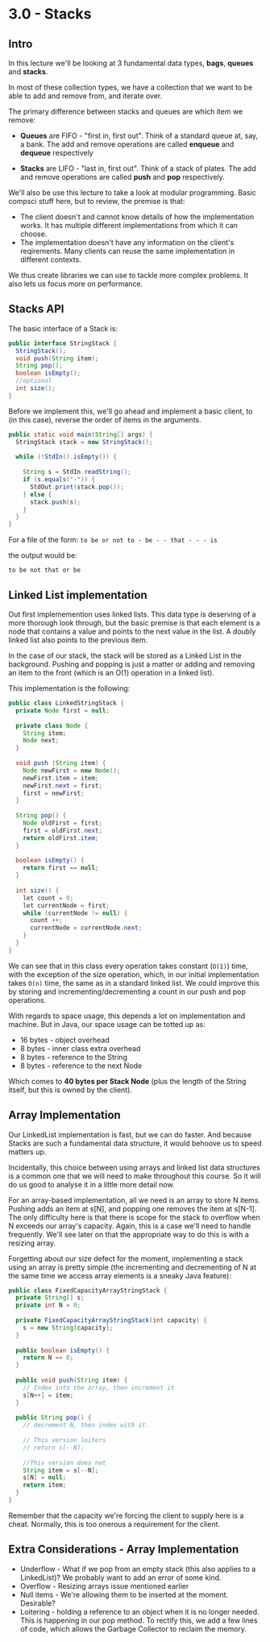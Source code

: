 # 3.0 - Stacks

## Intro

In this lecture we'll be looking at 3 fundamental data types, **bags**, **queues** and **stacks**.

In most of these collection types, we have a collection that we want to be able to add and remove from, and iterate over.

The primary difference between stacks and queues are which item we remove:

* **Queues** are FIFO - "first in, first out". Think of a standard queue at, say, a bank. The add and remove operations are called **enqueue** and **dequeue** respectively

* **Stacks** are LIFO - "last in, first out". Think of a stack of plates. The add and remove operations are called **push** and **pop** respectively.

We'll also be use this lecture to take a look at modular programming. Basic compsci stuff here, but to review, the premise is that:
* The client doesn't and cannot know details of how the implementation works. It has multiple different implementations from which it can choose.
* The implementation doesn't have any information on the client's reqirements. Many clients can reuse the same implementation in different contexts.

We thus create libraries we can use to tackle more complex problems. It also lets us focus more on performance.

## Stacks API

The basic interface of a Stack is:

```Java
public interface StringStack {
  StringStack();
  void push(String item);
  String pop();
  boolean isEmpty();
  //optional
  int size();
}
```

Before we implement this, we'll go ahead and implement a basic client, to (in this case), reverse the order of items in the arguments.

```Java
public static void main(String[] args) {
  StringStack stack = new StringStack();
  
  while (!StdIn().isEmpty()) {
    
    String s = StdIn.readString();
    if (s.equals("-")) {
      StdOut.print(stack.pop());
    } else {
      stack.push(s);
    }
  }
}
```

For a file of the form:
`to be or not to - be - - that - - - is`

the output would be:

`to be not that or be`

## Linked List implementation

Out first implememention uses linked lists. This data type is deserving of a more thorough look through, but the basic premise is that each element is a node that contains a value and points to the next value in the list. A doubly linked list also points to the previous item.

In the case of our stack, the stack will be stored as a Linked List in the background. Pushing and popping is just a matter or adding and removing an item to the front (which is an O(1) operation in a linked list).

This implementation is the following:

```Java
public class LinkedStringStack {
  private Node first = null;
  
  private class Node {
    String item;
    Node next;
  }
  
  void push (String item) {
    Node newFirst = new Node();
    newFirst.item = item;
    newFirst.next = first;
    first = newFirst;
  }
  
  String pop() {
    Node oldFirst = first;
    first = oldFirst.next;
    return oldFirst.item;
  }
  
  boolean isEmpty() {
    return first == null;
  }
  
  int size() {
    let count = 0;
    let currentNode = first;
    while (currentNode != null) {
      count ++;
      currentNode = currentNode.next;
    }
  }
}
```

We can see that in this class every operation takes constant (`O(1)`) time, with the exception of the size operation, which, in our initial implementation takes `O(n)` time, the same as in a standard linked list. We could improve this by storing and incrementing/decrementing a count in our push and pop operations.

With regards to space usage, this depends a lot on implementation and machine. But in Java, our space usage can be totted up as:
* 16 bytes - object overhead
* 8 bytes - inner class extra overhead
* 8 bytes - reference to the String
* 8 bytes - reference to the next Node

Which comes to **40 bytes per Stack Node** (plus the length of the String itself, but this is owned by the client).

## Array Implementation

Our LinkedList implementation is fast, but we can do faster. And because Stacks are such a fundamental data structure, it would behoove us to speed matters up.

Incidentally, this choice between using arrays and linked list data structures is a common one that we will need to make throughout this course. So it will do us good to analyse it in a little more detail now.

For an array-based implementation, all we need is an array to store N items. Pushing adds an item at s[N], and popping one removes the item at s[N-1]. The only difficulty here is that there is scope for the stack to overflow when N exceeds our array's capacity. Again, this is a case we'll need to handle frequently. We'll see later on that the appropriate way to do this is with a resizing array.

Forgetting about our size defect for the moment, implementing a stack using an array is pretty simple (the incrementing and decrementing of N at the same time we access array elements is a sneaky Java feature):

```Java
public class FixedCapacityArrayStringStack {
  private String[] s;
  private int N = 0;
  
  private FixedCapacityArrayStringStack(int capacity) {
    s = new String[capacity];
  }
  
  public boolean isEmpty() {
    return N == 0;
  }
  
  public void push(String item) {
    // Index into the array, then increment it
    s[N++] = item;
  }
  
  public String pop() {
    // decrement N, then index with it.
    
    // This version loiters
    // return s[--N];
    
    //This version does not
    String item = s[--N];
    s[N] = null;
    return item;
  }
}
```

Remember that the capacity we're forcing the client to supply here is a cheat. Normally, this is too onerous a requirement for the client.

## Extra Considerations - Array Implementation

* Underflow - What if we pop from an empty stack (this also applies to a LinkedList)? We probably want to add an error of some kind.
* Overflow - Resizing arrays issue mentioned earlier
* Null items - We're allowing them to be inserted at the moment. Desirable?
* Loitering - holding a reference to an object when it is no longer needed. This is happening in our pop method. To rectify this, we add a few lines of code, which allows the Garbage Collector to reclaim the memory.